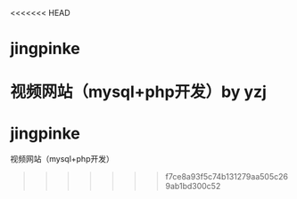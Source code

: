 <<<<<<< HEAD
# jingpinke
视频网站（mysql+php开发）by yzj
=======
# jingpinke
视频网站（mysql+php开发）
>>>>>>> f7ce8a93f5c74b131279aa505c269ab1bd300c52
